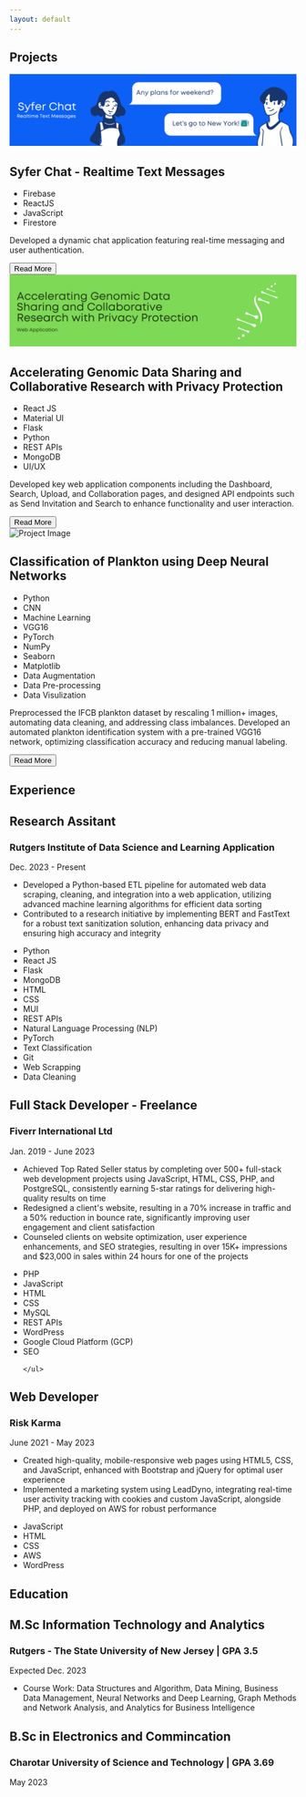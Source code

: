 ```yaml
---
layout: default
---
```

  <h2 class="section_title">Projects</h2>
  <div class="project_container">
  <div class="card">
    <img class="card-image" src="/portfolio/assets/img/Syfer Chat.png" alt="Project Image">
    <h2 class="item_title">Syfer Chat - Realtime Text Messages</h2>
    <ul class="skills">
      <li>Firebase</li>
      <li>ReactJS</li>
      <li>JavaScript</li>
      <li>Firestore</li>                                                            
    </ul>
    <p class="item_des">Developed a dynamic chat application featuring real-time messaging and user authentication. </p>
    <a href="/portfolio/pages/syferchat" class="read-more"><button class="button">Read More</button></a>
  </div>
  
  <div class="card">
    <img class="card-image" src="/portfolio/assets/img/Collabrative Research Web Application.png" alt="Project Image">
    <h2 class="item_title">Accelerating Genomic Data Sharing and Collaborative Research with Privacy Protection</h2>
    <ul class="skills">
      <li>React JS</li>
      <li>Material UI</li>
      <li>Flask</li>
      <li>Python</li>
      <li>REST APIs</li>
      <li>MongoDB</li>
      <li>UI/UX</li>                                                           
    </ul>
    <p class="item_des">Developed key web application components including the Dashboard, Search, Upload, and Collaboration pages, and designed API endpoints such as Send Invitation and Search to enhance functionality and user interaction.</p>
    <a href="/portfolio/pages/genomics-data-sharing" class="read-more"><button class="button">Read More</button></a>
  </div>
  <div class="card">
    <img class="card-image" src="/portfolio/assets/img/Planton Classification.png" alt="Project Image">
    <h2 class="item_title">Classification of Plankton using Deep Neural Networks</h2>
    <ul class="skills">
      <li>Python</li>
      <li>CNN</li>
      <li>Machine Learning</li>
      <li>VGG16</li>
      <li>PyTorch</li>
      <li>NumPy</li>
      <li>Seaborn</li>
      <li>Matplotlib</li>
      <li>Data Augmentation</li>
      <li>Data Pre-processing</li>
      <li>Data Visulization</li>                                                        
    </ul>
    <p class="item_des">Preprocessed the IFCB plankton dataset by rescaling 1 million+ images, automating data cleaning, and addressing class imbalances. Developed an automated plankton identification system with a pre-trained VGG16 network, optimizing classification accuracy and reducing manual labeling.</p>
    <a href="/portfolio/pages/classification-of-plankton-using-deep-neural-networks" class="read-more"><button class="button">Read More</button></a>
  </div>
  <!-- Add more cards here as needed -->
</div>
<h2 class="section_title">Experience</h2>
<div class="experience-container">
  <div class="experience-card">
    <div class="experience-header">
      <div>
        <h2 class="item_title">Research Assitant</h2>
        <h3 class="company-name">Rutgers Institute of Data Science and Learning Application</h3>
      </div>
      <p class="present_date">Dec. 2023 - Present</p>
    </div>
    <ul class="item_des">
      <li>Developed a Python-based ETL pipeline for automated web data scraping, cleaning, and integration into a web application, utilizing advanced machine learning algorithms for efficient data sorting
      </li>
      <li>Contributed to a research initiative by implementing BERT and FastText for a robust text sanitization solution, enhancing data privacy and ensuring high accuracy and integrity
      </li>
    </ul>
    <ul class="skills">
      <li>Python</li>
      <li>React JS</li>
      <li>Flask </li>
      <li>MongoDB</li>
      <li>HTML</li>
      <li>CSS</li> 
      <li>MUI</li>
      <li>REST APIs</li>
      <li>Natural Language Processing (NLP)</li>
      <li>PyTorch</li>
      <li>Text Classification</li>
      <li>Git</li> <li>Web Scrapping</li> <li>Data Cleaning</li>
    </ul>
  </div>
  
  <div class="experience-card">
    <div class="experience-header">
      <div>
        <h2 class="item_title">Full Stack Developer - Freelance</h2>
        <h3 class="company-name">Fiverr International Ltd</h3>
      </div>
      <p class="job-dates">Jan. 2019 - June 2023</p>
    </div>
    <ul class="item_des">
      <li>Achieved Top Rated Seller status by completing over 500+ full-stack web development projects using JavaScript, HTML, CSS, PHP, and PostgreSQL, consistently earning 5-star ratings for delivering high-quality results on time</li>
      <li>Redesigned a client's website, resulting in a 70% increase in traffic and a 50% reduction in bounce rate, significantly improving user engagement and client satisfaction</li>
      <li>Counseled clients on website optimization, user experience enhancements, and SEO strategies, resulting in over 15K+ impressions and $23,000 in sales within 24 hours for one of the projects</li>
    </ul>
    <ul class="skills">
      <li>PHP</li>
      <li>JavaScript</li>
      <li>HTML</li>
      <li>CSS</li>
      <li>MySQL</li>
      <li>REST APIs</li>
      <li>WordPress</li>
      <li>Google Cloud Platform (GCP)</li>
      <li>SEO</li>

    </ul>
  </div>
  <div class="experience-card">
    <div class="experience-header">
      <div>
        <h2 class="item_title">Web Developer</h2>
        <h3 class="company-name">Risk Karma</h3>
      </div>
      <p class="job-dates">June 2021 - May 2023</p>
    </div>
    <ul class="item_des">
      <li>Created high-quality, mobile-responsive web pages using HTML5, CSS, and JavaScript, enhanced with Bootstrap and jQuery for optimal user experience</li>
      <li>Implemented a marketing system using LeadDyno, integrating real-time user activity tracking with cookies and custom JavaScript, alongside PHP, and deployed on AWS for robust performance</li>
    </ul>
    <ul class="skills">
      <li>JavaScript</li>
      <li>HTML</li>
      <li>CSS</li>
      <li>AWS</li>
      <li>WordPress</li>
    </ul>
  </div>
  <!-- Add more experience cards as needed -->
</div>

<h2 class="section_title">Education</h2>
<div class="experience-container">  <div class="experience-card">
    <div class="experience-header">
      <div>
        <h2 class="item_title">M.Sc Information Technology and Analytics</h2>
        <h3 class="company-name">Rutgers - The State University of New Jersey | GPA 3.5</h3>
      </div>
      <p class="present_date">Expected Dec. 2023</p>
    </div>
    <ul class="item_des">
      <li>Course Work: Data Structures and Algorithm, Data Mining, Business Data Management, Neural Networks and Deep Learning, Graph Methods and Network Analysis, and Analytics for Business Intelligence</li>
    </ul>
  </div>
  <div class="experience-container">  <div class="experience-card">
    <div class="experience-header">
      <div>
        <h2 class="item_title">B.Sc in Electronics and Commincation</h2>
        <h3 class="company-name">Charotar University of Science and Technology | GPA 3.69</h3>
      </div>
      <p class="job-dates">May 2023</p>
    </div>
  </div>
  <!-- Add more experience cards as needed -->
</div>




